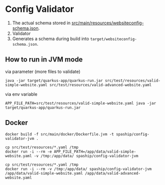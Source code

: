 # Config Validator

1. The actual schema stored in [src/main/resources/websiteconfig-schema.json](src/main/resources/websiteconfig-schema.json).
2. Validator
3. Generates a schema during build into `target/websiteconfig-schema.json`.

## How to run in JVM mode

via parameter (more files to validate)
```shell
java -jar target/quarkus-app/quarkus-run.jar src/test/resources/valid-simple-website.yaml src/test/resources/valid-advanced-website.yaml
```

via env variable
```shell
APP_FILE_PATH=src/test/resources/valid-simple-website.yaml java -jar target/quarkus-app/quarkus-run.jar
```

## Docker

```shell
docker build -f src/main/docker/Dockerfile.jvm -t spaship/config-validator-jvm .
```

```shell
cp src/test/resources/*.yaml /tmp
docker run -i --rm -e APP_FILE_PATH=/app/data/valid-simple-website.yaml -v /tmp:/app/data/ spaship/config-validator-jvm
```

```shell
cp src/test/resources/*.yaml /tmp
docker run -i --rm -v /tmp:/app/data/ spaship/config-validator-jvm /app/data/valid-simple-website.yaml /app/data/valid-advanced-website.yaml
```
